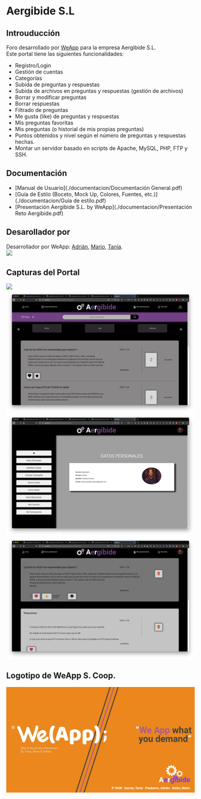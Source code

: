# Aergibide S.L
## Introuducción
Foro desarrollado por [WeApp](https://twitter.com/weappdev) para la empresa Aergibide S.L.   
Este portal tiene las siguientes funcionalidades:      

*  Registro/Login
*  Gestión de cuentas
*  Categorías
*  Subida de preguntas y respuestas
*  Subida de archivos en preguntas y respuestas (gestión de archivos)
*  Borrar y modificar preguntas
*  Borrar respuestas
*  Filtrado de preguntas
*  Me gusta (like) de preguntas y respuestas
*  Mis preguntas favoritas
*  Mis preguntas (o historial de mis propias preguntas)
*  Puntos obtenidos y nivel según el número de preguntas y respuestas hechas.
*  Montar un servidor basado en scripts de Apache, MySQL, PHP, FTP y SSH.


## Documentación
*  [Manual de Usuario](./documentacion/Documentación General.pdf)
*  [Guía de Estilo (Boceto, Mock Up, Colores, Fuentes, etc.)](./documentacion/Guía de estilo.pdf)
*  [Presentación Aergibide S.L. by WeApp](./documentacion/Presentación Reto Aergibide.pdf)


## Desarollador por
Desarrollador por WeApp: [Adrián](https://github.com/adrianpisabarrogarcia), [Mario](https://github.com/mariozaton01), [Tania](https://github.com/TaniaGarciaOlarte).   
 ![](./readme-images/EuskalDev.png) 

## Capturas del Portal
![](/images-readme/img1.png) 
![/images-readme/logo.png](./images-readme/img2.png) 
![/images-readme/logo.png](./images-readme/img3.png) 
![/images-readme/logo.png](./images-readme/img4.png) 



## Logotipo de WeApp S. Coop.
![/images-readme/logo.png](./images-readme/logo.png) 

